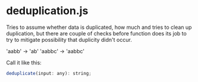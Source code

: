 # deduplication.js

Tries to assume whether data is duplicated, how much and tries to clean up duplication,
but there are couple of checks before function does its job to try to mitigate possibility
that duplicity didn't occur.

'aabb' -> 'ab'
'aabbc' -> 'aabbc'

Call it like this:

```javascript
deduplicate(input: any): string;
```

